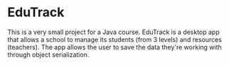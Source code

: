 # EduTrack

This is a very small project for a Java course. EduTrack is a desktop app that allows a school to manage its students (from 3 levels)
and resources (teachers).
The app allows the user to save the data they're working with through object serialization.
